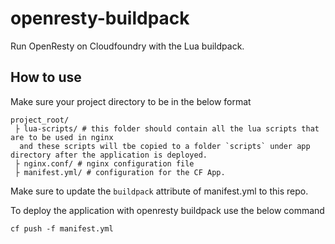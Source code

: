 # openresty-buildpack
Run OpenResty on Cloudfoundry with the Lua buildpack.

## How to use
Make sure your project directory to be in the below format

```
project_root/
 ├ lua-scripts/ # this folder should contain all the lua scripts that are to be used in nginx
  and these scripts will tbe copied to a folder `scripts` under app directory after the application is deployed.
 ├ nginx.conf/ # nginx configuration file
 ├ manifest.yml/ # configuration for the CF App.
```
Make sure to update the `buildpack` attribute of manifest.yml to this repo.

To deploy the application with openresty buildpack use the below command

`cf push -f manifest.yml`
